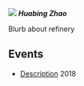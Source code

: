 ![](/img/zhaohuabing.png)  **_Huabing Zhao_** 

Blurb about refinery

## Events

* [Description](https://www.slideshare.net/HuabingZhao/service-mesh-in-action-with-onap)  2018

